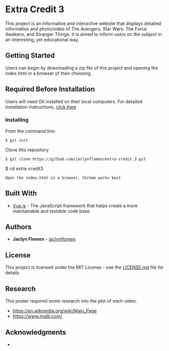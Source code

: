 # Extra Credit 3

This project is an informative and interactive website that displays detailed information and photo/video of The Avengers, Star Wars: The Force Awakens, and Stranger Things. It is aimed to inform users on the subject in an interesting, yet educational way.


## Getting Started

Users can begin by downloading a zip file of this project and opening the index.html in a browser of their choosing. 

## Required Before Installation
Users will need Git installed on their local computers. For detailed installation instructions, [click here](https://git-scm.com/book/en/v2/Getting-Started-Installing-Git)

### Installing
From the command line:

```
$ git init
```
Clone this repository
```
$ git clone https://github.com/jaclynflomen/extra-credit_3.git
```
$ cd extra-credit3
```
Open the index.html in a browser, Chrome works best
```

## Built With

* [Vue.js](https://vuejs.org/) - The JavaScript framework that helps create a more maintainable and testable code base.


## Authors

* **Jaclyn Flomen** - [jaclynflomen](https://github.com/jaclynflomen)


## License

This project is licensed under the MIT License - see the [LICENSE.md](LICENSE.md) file for details

## Research
This poster required some research into the plot of each video.

* https://en.wikipedia.org/wiki/Main_Page
* https://www.imdb.com/


## Acknowledgments

* 
